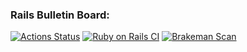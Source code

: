 ### Rails Bulletin Board:
[![Actions Status](https://github.com/khamitskiy-vlad/rails-project-65/actions/workflows/hexlet-check.yml/badge.svg)](https://github.com/khamitskiy-vlad/rails-project-65/actions) [![Ruby on Rails CI](https://github.com/khamitskiy-vlad/rails-project-65/actions/workflows/rubyonrails.yml/badge.svg)](https://github.com/khamitskiy-vlad/rails-project-65/actions/workflows/rubyonrails.yml) [![Brakeman Scan](https://github.com/khamitskiy-vlad/rails-project-65/actions/workflows/brakeman.yml/badge.svg)](https://github.com/khamitskiy-vlad/rails-project-65/actions/workflows/brakeman.yml)
